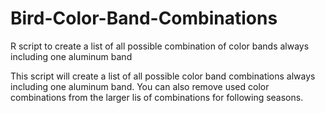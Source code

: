 # Bird-Color-Band-Combinations
R script to create a list of all possible combination of color bands always including one aluminum band

This script will create a list of all possible color band combinations always including one aluminum band. You can also remove used color combinations from the larger lis of combinations for following seasons.
